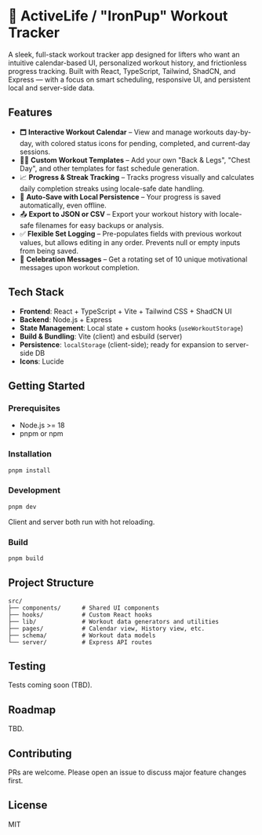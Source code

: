 # 💪 ActiveLife / "IronPup" Workout Tracker

A sleek, full-stack workout tracker app designed for lifters who want an intuitive calendar-based UI, personalized workout history, and frictionless progress tracking. Built with React, TypeScript, Tailwind, ShadCN, and Express — with a focus on smart scheduling, responsive UI, and persistent local and server-side data.

## Features

- 🗖️ **Interactive Workout Calendar** – View and manage workouts day-by-day, with colored status icons for pending, completed, and current-day sessions.
- 🏋️‍♂️ **Custom Workout Templates** – Add your own "Back & Legs", "Chest Day", and other templates for fast schedule generation.
- 📈 **Progress & Streak Tracking** – Tracks progress visually and calculates daily completion streaks using locale-safe date handling.
- 🧠 **Auto-Save with Local Persistence** – Your progress is saved automatically, even offline.
- 📤 **Export to JSON or CSV** – Export your workout history with locale-safe filenames for easy backups or analysis.
- ✅ **Flexible Set Logging** – Pre-populates fields with previous workout values, but allows editing in any order. Prevents null or empty inputs from being saved.
- 🎉 **Celebration Messages** – Get a rotating set of 10 unique motivational messages upon workout completion.

## Tech Stack

- **Frontend**: React + TypeScript + Vite + Tailwind CSS + ShadCN UI
- **Backend**: Node.js + Express
- **State Management**: Local state + custom hooks (`useWorkoutStorage`)
- **Build & Bundling**: Vite (client) and esbuild (server)
- **Persistence**: `localStorage` (client-side); ready for expansion to server-side DB
- **Icons**: Lucide

## Getting Started

### Prerequisites

- Node.js >= 18
- pnpm or npm

### Installation

```bash
pnpm install
```

### Development

```bash
pnpm dev
```

Client and server both run with hot reloading.

### Build

```bash
pnpm build
```

## Project Structure

```
src/
├── components/      # Shared UI components
├── hooks/           # Custom React hooks
├── lib/             # Workout data generators and utilities
├── pages/           # Calendar view, History view, etc.
├── schema/          # Workout data models
└── server/          # Express API routes
```

## Testing

Tests coming soon (TBD).

## Roadmap

TBD.

## Contributing

PRs are welcome. Please open an issue to discuss major feature changes first.

## License

MIT

